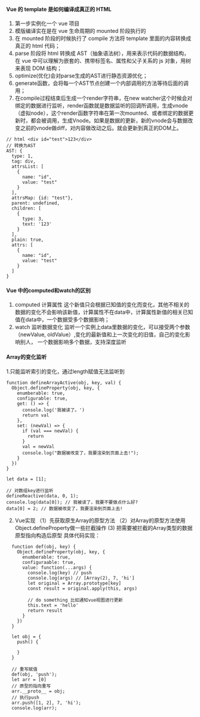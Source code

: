 #### Vue 的 template 是如何编译成真正的 HTML

1. 第一步实例化一个 vue 项目
2. 模版编译实在是在 vue 生命周期的 mounted 阶段执行的
3. 在 mounted 阶段的时候执行了 compile 方法将 template 里面的内容转换成真正的 html 代码；
4. parse 阶段将 html 转换成 AST（抽象语法树），用来表示代码的数据结构，在 vue 中可以理解为嵌套的、携带标签名、属性和父子关系的 js 对象，用树来表现 DOM 结构；
5. optimize(优化)会对parse生成的AST进行静态资源优化；
6. generate函数，会将每一个AST节点创建一个内部调用的方法等待后面的调用；
7. 在compile过程结束后生成一个render字符串，在new watcher这个时候会对绑定的数据进行监听，render函数就是数据监听的回调所调用，生成vnode（虚拟node），这个render函数字符串在第一次mounted、或者绑定的数据更新时，都会被调用，生成Vnode。如果是数据的更新，新的vnode会与数据改变之前的vnode做diff，对内容做改动之后。就会更新到真正的DOM上。

```
// html <div id="test">123</div>
// 转换为AST
AST: {
  type: 1,
  tag: div,
  attrsList: [
    {
      name: "id",
      value: "test"
    }
  ],
  attrsMap: {id: "test"},
  parent: undefined,
  children: [
    {
      type: 3,
      text: '123'
    }
  ],
  plain: true,
  attrs: [
    {
      name: "id",
      value: "test"
    }    
  ]
}
```

#### Vue 中的computed和watch的区别
1. computed 计算属性
这个新值只会根据已知值的变化而变化，其他不相关的数据的变化不会影响该新值，计算属性不在data中，计算属性新值的相关已知值在data中，一个数据受多个数据影响；
2. watch 监听数据变化
监听一个实例上data里数据的变化，可以接受两个参数（newValue, oldValue）,变化的最新值和上一次变化的旧值，自己的变化影响别人，
一个数据影响多个数据，支持深度监听

#### Array的变化监听
1.只能监听索引的变化，通过length赋值无法监听到
```
function defineArrayActive(obj, key, val) {
  Object.defineProperty(obj, key, {
    enumberable: true,
    configurable: true,
    get: () => {
      console.log('我被读了。')
      return val
    },
    set: (newVal) => {
      if (val === newVal) {
        return
      }
      val = newVal
      console.log("数据被改变了，我要渲染到页面上去!");
    }
  })
}

let data = [1];

// 对数组key进行监听
defineReactive(data, 0, 1);
console.log(data[0]); // 我被读了，我要不要做点什么好?
data[0] = 2; // 数据被改变了，我要渲染到页面上去!
```
2. Vue实现
（1）先获取原生Array的原型方法
（2）对Array的原型方法使用Object.defineProperty做一些拦截操作
 (3) 把需要被拦截的Array类型的数据原型指向构造后原型
具体代码实现：
```
  function def(obj, key) {
    Object.defineProperty(obj, key, {
      enumberable: true,
      configuraable: true,
      value: function(...args) {
        console.log(key) // push
        console.log(args) // [Array(2), 7, 'hi']
        let original = Array.prototype[key]
        const result = original.apply(this, args)

        // do something 比如通知vue视图进行更新
        this.text = 'hello'
        return result
      }
    })
  }

  let obj = {
    push() {

    }
  }

  // 重写赋值
  def(obj, 'push');
  let arr = [0]
  // 原型的指向重写
  arr.__proto__ = obj;
  // 执行push
  arr.push([1, 2], 7, 'hi');
  console.log(arr);
```

